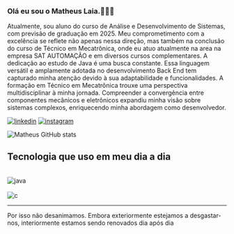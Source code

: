 ### Olá eu sou o Matheus Laia.🙋🏽‍♂️

Atualmente, sou aluno do curso de Análise e Desenvolvimento de Sistemas, com previsão de graduação em 2025. Meu comprometimento com a excelência se reflete não apenas nessa direção, mas também na conclusão do curso de Técnico em Mecatrônica, onde eu atuo atualmente na area na empresa SAT AUTOMAÇÃO e em diversos cursos complementares.
 A dedicação ao estudo de Java é uma busca constante. Essa linguagem versátil e amplamente adotada no desenvolvimento Back End tem capturado minha atenção devido à sua adaptabilidade e funcionalidades.
 A formação em Técnico em Mecatrônica trouxe uma perspectiva multidisciplinar à minha jornada. Compreender a convergência entre componentes mecânicos e eletrônicos expandiu minha visão sobre sistemas complexos, enriquecendo minha abordagem como desenvolvedor.
 
[![linkedin](https://img.shields.io/badge/LinkedIn-0077B5?style=for-the-badge&logo=linkedin&logoColor=white)](https://www.linkedin.com/in/matheuslaia/)
[![instagram](https://img.shields.io/badge/Instagram-E4405F?style=for-the-badge&logo=instagram&logoColor=white)](https://www.instagram.com/matheuslaiaa/)


![Matheus GitHub stats](https://github-readme-stats.vercel.app/api?username=MatheusLaiaa&show_icons=true&theme=radical)

## Tecnologia que uso em meu dia a dia 

<div style="display: inline_block"><br/>
<img align= "center" alt="java" src="https://img.shields.io/badge/Java-ED8B00?style=for-the-badge&logo=openjdk&logoColor=white" />
</div>
<div style="display: inline_block"><br/>
<img align= "center" alt="c" src="https://img.shields.io/badge/C-00599C?style=for-the-badge&logo=c&logoColor=white" />
</div>

-------------------------------------------------

Por isso não desanimamos. Embora exteriormente estejamos a desgastar-nos, interiormente estamos sendo renovados dia após dia

